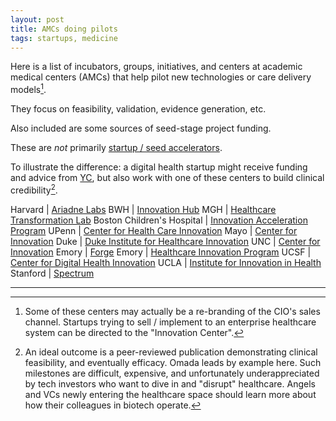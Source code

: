 ```yaml
---
layout: post
title: AMCs doing pilots
tags: startups, medicine
---
```


Here is a list of incubators, groups, initiatives, and centers at academic medical centers (AMCs) that help pilot new technologies or care delivery models[^1].

They focus on feasibility, validation, evidence generation, etc.

Also included are some sources of seed-stage project funding.

These are *not* primarily [startup / seed accelerators](https://www.wikiwand.com/en/Seed_accelerato://www.wikiwand.com/en/Seed_accelerator).

To illustrate the difference: a digital health startup might receive funding and advice from [YC](https://www.ycombinator.com/), but also work with one of these centers to build clinical credibility[^2].

Harvard | [Ariadne Labs](https://www.ariadnelabs.org/)
BWH | [Innovation Hub](http://www.disruptingmedicine.org/)
MGH | [Healthcare Transformation Lab](http://healthcaretransformation.org/)
Boston Children's Hospital | [Innovation Acceleration Program](http://www.childrenshospital.org/research-and-innovation/innovation/iap)
UPenn | [Center for Health Care Innovation](http://healthcareinnovation.upenn.edu/)
Mayo | [Center for Innovation](http://www.mayo.edu/center-for-innovation/)
Duke | [Duke Institute for Healthcare Innovation](http://www.dihi.org/)
UNC | [Center for Innovation](https://www.med.unc.edu/innovation)
Emory | [Forge](http://forgehealth.org)
Emory | [Healthcare Innovation Program](http://hip.emory.edu/about/seed_grants/index.html)
UCSF | [Center for Digital Health Innovation](http://centerfordigitalhealthinnovation.org/)
UCLA | [Institute for Innovation in Health](http://www.uclainnovates.org/)
Stanford | [Spectrum](https://spectrum.stanford.edu/accordions/innovations-pilots)

---

[^1]: Some of these centers may actually be a re-branding of the CIO's sales channel. Startups trying to sell / implement to an enterprise healthcare system can be directed to the "Innovation Center".
[^2]: An ideal outcome is a peer-reviewed publication demonstrating clinical feasibility, and eventually efficacy. Omada leads by example here. Such milestones are difficult, expensive, and unfortunately underappreciated by tech investors who want to dive in and "disrupt" healthcare. Angels and VCs newly entering the healthcare space should learn more about how their colleagues in biotech operate.
